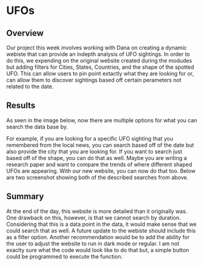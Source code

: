 # UFOs
## Overview
Our project this week involves working with Dana on creating a dynamic webiste that can provide an indepth analysis of UFO sightings. In order to do this, we expending on the original website created during the modudes but adding filters for Cities, States, Countries, and the shape of the spotted UFO. This can allow users to pin point extactly what they are looking for or, can allow them to discover sightings based off certain perameters not related to the date.
## Results
As seen in the image below, now there are multiple options for what you can search the data base by.

For example, if you are looking for a specific UFO sighting that you remembered from the local news, you can search based off of the date but also provide the city that you are looking for. If you want to search just based off of the shape, you can do that as well. Maybe you are writing a research paper and want to compare the trends of where different shaped UFOs are appearing. With our new website, you can now do that too. Below are two screenshot showing both of the described searches from above. 
## Summary
At the end of the day, this website is more detailed than it originally was. One drawback on this, however, is that we cannot search by duration. Considering that this is a data point in the data, it would make sense that we could search that as well. A future update to the webiste should include this as a filter option. Another recommendation would be to add the ability for the user to adjust the website to run in dark mode or regular. I am not exaclty sure what the code would look like to do that but, a simple button could be programmed to execute the function. 

